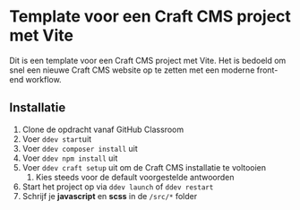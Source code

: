 # Template voor een Craft CMS project met Vite
Dit is een template voor een Craft CMS project met Vite. Het is bedoeld om snel een nieuwe Craft CMS website op te zetten met een moderne front-end workflow.

## Installatie
1. Clone de opdracht vanaf GitHub Classroom 
2. Voer `ddev start`uit
3. Voer `ddev composer install` uit
4. Voer `ddev npm install` uit
5. Voer `ddev craft setup` uit om de Craft CMS installatie te voltooien
    1. Kies steeds voor de default voorgestelde antwoorden
6. Start het project op via `ddev launch` of `ddev restart`
7. Schrijf je **javascript** en **scss** in de `/src/*` folder
